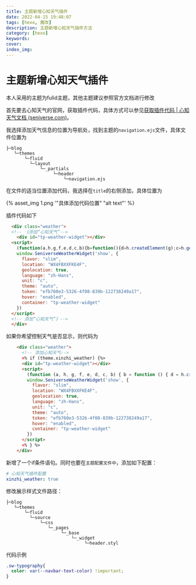 ```yaml
---
title: 主题新增心知天气插件
date: 2022-04-15 19:48:07
tags: [hexo, 魔改]
description: 主题新增心知天气插件方法
category: [hexo]
keywords:
cover:
index_img:
---
```


# 主题新增心知天气插件

本人采用的主题为fulid主题，其他主题建议参照官方文档进行修改

首先要去心知天气的官网，获取插件代码，具体方式可以参见[获取插件代码 | 心知天气文档 (seniverse.com)](https://docs.seniverse.com/widget/start/get.html)。

我选择添加天气信息的位置为导航处，找到主题的`navigation.ejs`文件，具体文件位置为

```
├─blog
   └─themes
       └─fluid
         └─layout
             └─_partials
                  └─header
					  └─navigation.ejs
```

在文件的适当位置添加代码，我选择在`title`的右侧添加，具体位置为

{% asset_img 1.png '"具体添加代码位置" "alt text"' %}

插件代码如下

```html
  <div class="weather">
  <!-- 《添加“心知天气”-->
    <div id="tp-weather-widget"></div>
  <script>
    (function(a,h,g,f,e,d,c,b){b=function(){d=h.createElement(g);c=h.getElementsByTagName(g)[0];d.src=e;d.charset="utf-8";d.async=1;c.parentNode.insertBefore(d,c)};a["SeniverseWeatherWidgetObject"]=f;a[f]||(a[f]=function(){(a[f].q=a[f].q||[]).push(arguments)});a[f].l=+new Date();if(a.attachEvent){a.attachEvent("onload",b)}else{a.addEventListener("load",b,false)}}(window,document,"script","SeniverseWeatherWidget","//cdn.sencdn.com/widget2/static/js/bundle.js?t="+parseInt((new Date().getTime() / 100000000).toString(),10)));
    window.SeniverseWeatherWidget('show', {
      flavor: "slim",
      location: "WX4FBXXFKE4F",
      geolocation: true,
      language: "zh-Hans",
      unit: "c",
      theme: "auto",
      token: "efb760e3-5326-4f08-839b-122738249a17",
      hover: "enabled",
      container: "tp-weather-widget"
    })
  </script>
  <!-- 添加“心知天气”》-->
  </div>

```

如果你希望控制天气是否显示，则代码为

```html
    <div class="weather">
      <!-- 添加心知天气-->
      <% if (theme.xinzhi_weather) {%>
      <div id="tp-weather-widget"></div>
      <script>
        (function (a, h, g, f, e, d, c, b) { b = function () { d = h.createElement(g); c = h.getElementsByTagName(g)[0]; d.src = e; d.charset = "utf-8"; d.async = 1; c.parentNode.insertBefore(d, c) }; a["SeniverseWeatherWidgetObject"] = f; a[f] || (a[f] = function () { (a[f].q = a[f].q || []).push(arguments) }); a[f].l = +new Date(); if (a.attachEvent) { a.attachEvent("onload", b) } else { a.addEventListener("load", b, false) } }(window, document, "script", "SeniverseWeatherWidget", "//cdn.sencdn.com/widget2/static/js/bundle.js?t=" + parseInt((new Date().getTime() / 100000000).toString(), 10)));
        window.SeniverseWeatherWidget('show', {
          flavor: "slim",
          location: "WX4FBXXFKE4F",
          geolocation: true,
          language: "zh-Hans",
          unit: "c",
          theme: "auto",
          token: "efb760e3-5326-4f08-839b-122738249a17",
          hover: "enabled",
          container: "tp-weather-widget"
        })
      </script>
      <% } %>
    </div>
```

新增了一个if条件语句。同时也要在`主题配置文件中`，添加如下配置：

```yml
# 心知天气插件配置
xinzhi_weather: true
```

修改展示样式文件路径：

```
├─blog
   └─themes
       └─fluid
         └─source
             └─css
                └─_pages
					 └─_base
					     └─_widget
					          └─header.styl
```

代码示例

```css
.sw-typography{
  color: var(--navbar-text-color) !important;
}
```

